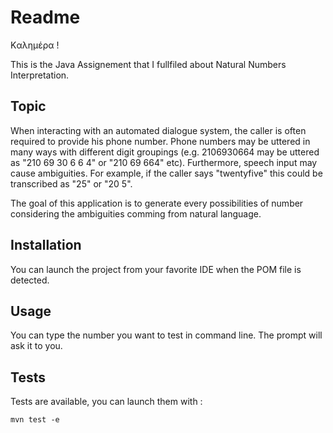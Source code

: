 # Readme

Kαλημέρα !

This is the Java Assignement that I fullfiled about Natural Numbers Interpretation.

## Topic

When interacting with an automated dialogue system, the caller is often required to provide his phone
number. Phone numbers may be uttered in many ways with different digit groupings (e.g. 2106930664 may
be uttered as "210 69 30 6 6 4" or "210 69 664" etc). Furthermore, speech input may cause ambiguities. For
example, if the caller says "twentyfive" this could be transcribed as "25" or "20 5".

The goal of this application is to generate every possibilities of number considering the ambiguities comming from natural language.

## Installation

You can launch the project from your favorite IDE when the POM file is detected.

## Usage

You can type the number you want to test in command line. The prompt will ask it to you.

## Tests

Tests are available, you can launch them with :

```mvn test -e```

